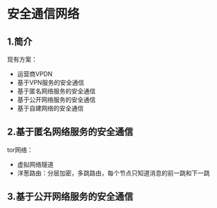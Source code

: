 # 安全通信网络

## 1.简介

现有方案：

* 运营商VPDN
* 基于VPN服务的安全通信
* 基于匿名网络服务的安全通信
* 基于公开网络服务的安全通信
* 基于自建网络的安全通信

## 2.基于匿名网络服务的安全通信

tor网络：

* 虚拟网络隧道
* 洋葱路由：分层加密，多跳路由，每个节点只知道消息的前一跳和下一跳

## 3.基于公开网络服务的安全通信